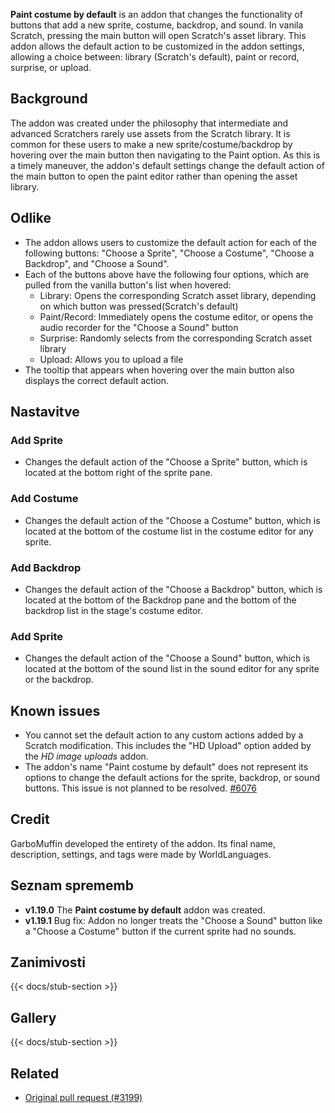 ---
---

**Paint costume by default** is an addon that changes the functionality of buttons that add a new sprite, costume, backdrop, and sound. In vanila Scratch, pressing the main button will open Scratch's asset library. This addon allows the default action to be customized in the addon settings, allowing a choice between: library (Scratch's default), paint or record, surprise, or upload.

## Background

The addon was created under the philosophy that intermediate and advanced Scratchers rarely use assets from the Scratch library. It is common for these users to make a new sprite/costume/backdrop by hovering over the main button then navigating to the Paint option. As this is a timely maneuver, the addon's default settings change the default action of the main button to open the paint editor rather than opening the asset library.

## Odlike

- The addon allows users to customize the default action for each of the following buttons: "Choose a Sprite", "Choose a Costume", "Choose a Backdrop", and "Choose a Sound".
- Each of the buttons above have the following four options, which are pulled from the vanilla button's list when hovered:
  - Library: Opens the corresponding Scratch asset library, depending on which button was pressed(Scratch's default)
  - Paint/Record: Immediately opens the costume editor, or opens the audio recorder for the "Choose a Sound" button
  - Surprise: Randomly selects from the corresponding Scratch asset library
  - Upload: Allows you to upload a file
- The tooltip that appears when hovering over the main button also displays the correct default action.

## Nastavitve

### Add Sprite

- Changes the default action of the "Choose a Sprite" button, which is located at the bottom right of the sprite pane.

### Add Costume

- Changes the default action of the "Choose a Costume" button, which is located at the bottom of the costume list in the costume editor for any sprite.

### Add Backdrop

- Changes the default action of the "Choose a Backdrop" button, which is located at the bottom of the Backdrop pane and the bottom of the backdrop list in the stage's costume editor.

### Add Sprite

- Changes the default action of the "Choose a Sound" button, which is located at the bottom of the sound list in the sound editor for any sprite or the backdrop.

## Known issues

- You cannot set the default action to any custom actions added by a Scratch modification. This includes the "HD Upload" option added by the _HD image uploads_ addon.
- The addon's name "Paint costume by default" does not represent its options to change the default actions for the sprite, backdrop, or sound buttons. This issue is not planned to be resolved. [#6076](https://github.com/ScratchAddons/ScratchAddons/issues/6076)

## Credit

GarboMuffin developed the entirety of the addon. Its final name, description, settings, and tags were made by WorldLanguages.

## Seznam sprememb

- **v1.19.0** The **Paint costume by default** addon was created.
- **v1.19.1** Bug fix: Addon no longer treats the "Choose a Sound" button like a "Choose a Costume" button if the current sprite had no sounds.

## Zanimivosti

{{< docs/stub-section >}}

## Gallery

{{< docs/stub-section >}}

## Related

- [Original pull request (#3199)](https://github.com/ScratchAddons/ScratchAddons/pull/3199)
